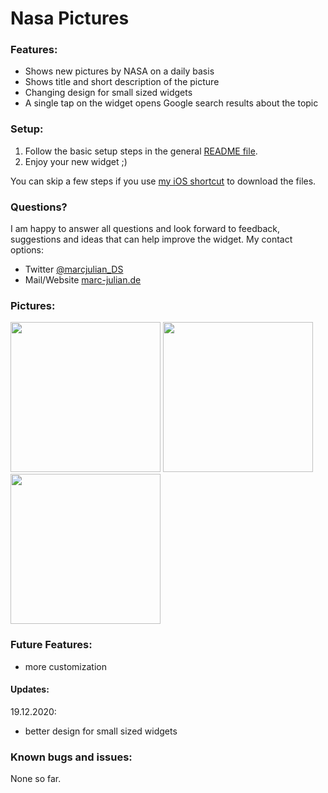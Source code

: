 # Nasa Pictures

### Features:
- Shows new pictures by NASA on a daily basis
- Shows title and short description of the picture
- Changing design for small sized widgets
- A single tap on the widget opens Google search results about the topic

### Setup:
1. Follow the basic setup steps in the general <a href="https://github.com/marcjulianschwarz/scriptable-widgets/blob/main/README.md">README file</a>.
2. Enjoy your new widget ;)

You can skip a few steps if you use <a href="https://www.icloud.com/shortcuts/6ed2c6905d664447888fb5b4b10b92b9">my iOS shortcut</a> to download the files.

### Questions?
I am happy to answer all questions and look forward to feedback, suggestions and ideas that can help improve the widget.
My contact options:
- Twitter <a href="https://twitter.com/marcjulian_DS">@marcjulian_DS</a>
- Mail/Website <a href="https://www.marc-julian.de/">marc-julian.de</a>

### Pictures:

<div>
<img src = "https://github.com/marcjulianschwarz/scriptable-widgets/blob/main/nasa-pictures/images/IMG_1558.PNG" width=240px>
<img src = "https://github.com/marcjulianschwarz/scriptable-widgets/blob/main/nasa-pictures/images/IMG_1559.PNG" width=240px>
<img src = "https://github.com/marcjulianschwarz/scriptable-widgets/blob/main/nasa-pictures/images/IMG_1560.PNG" width=240px>
</div>


### Future Features:
- more customization

#### Updates:
19.12.2020:
- better design for small sized widgets

### Known bugs and issues:
None so far.
